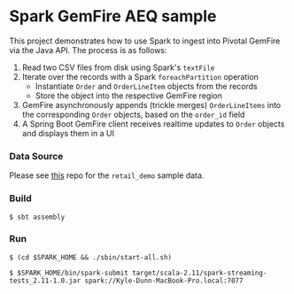 # Spark GemFire AEQ sample

This project demonstrates how to use Spark to ingest into Pivotal GemFire via the Java API.  The process is as follows:
1. Read two CSV files from disk using Spark's `textFile`
2. Iterate over the records with a Spark `foreachPartition` operation
   - Instantiate `Order` and `OrderLineItem` objects from the records
   - Store the object into the respective GemFire region
3. GemFire asynchronously appends (trickle merges) `OrderLineItems` into the corresponding `Order` objects, based on the `order_id` field
4. A Spring Boot GemFire client receives realtime updates to `Order` objects and displays them in a UI


### Data Source

Please see [this](https://github.com/pivotalsoftware/pivotal-samples/tree/master/sample-data) repo for the `retail_demo` sample data.

### Build

    $ sbt assembly

### Run

    $ (cd $SPARK_HOME && ./sbin/start-all.sh)

    $ $SPARK_HOME/bin/spark-submit target/scala-2.11/spark-streaming-tests_2.11-1.0.jar spark://Kyle-Dunn-MacBook-Pro.local:7077